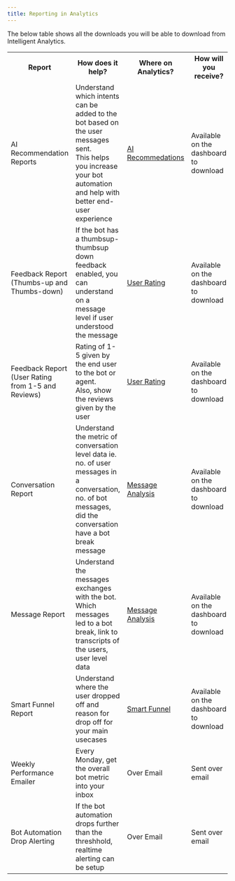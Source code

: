 ```yaml
---
title: Reporting in Analytics
---
```


The below table shows all the downloads you will be able to download from Intelligent Analytics.

<table>
  <th>Report</th>
  <th>How does it help?</th>
  <th>Where on Analytics?</th>
  <th>How will you receive?</th>
  <th>Day/Time of Report</th>
  <th>Who will receive?</th>
  
  <tr>
    <td>AI Recommendation Reports</td>
    <td>Understand which intents can be added to the bot based on the user messages sent.<br>
      This helps you increase your bot automation and help with better end-user experience</td>
    <td><a href="https://docs.haptik.ai/bot-analytics/ai-recommendations#why-use-ai-recommendations" target="_blank">AI Recommedations</a></td>
    <td>Available on the dashboard to download</td>
    <td>Realtime</td>
    <td>Intelligent Analytics User</td>
  </tr>
  
  <tr>
    <td>Feedback Report<br>(Thumbs-up and Thumbs-down)</td>
    <td>If the bot has a thumbsup-thumbsup down feedback enabled, you can understand on a message level if user understood the message</td>
    <td><a href="https://docs.haptik.ai/bot-analytics/user-ratings#message-feedback-report" target="_blank">User Rating</a></td>
    <td>Available on the dashboard to download</td>
    <td>Realtime</td>
    <td>Intelligent Analytics User</td>
  </tr>
  
  <tr>
    <td>Feedback Report<br>(User Rating from 1-5 and Reviews)</td>
    <td>Rating of 1-5 given by the end user to the bot or agent.<br>Also, show the reviews given by the user</td>
    <td><a href="https://docs.haptik.ai/bot-analytics/user-ratings#message-feedback-report" target="_blank">User Rating</a></td>
    <td>Available on the dashboard to download</td>
    <td>Realtime</td>
    <td>Intelligent Analytics User</td>
  </tr>
  
  <tr>
    <td>Conversation Report</td>
    <td>Understand the metric of conversation level data
ie. no. of user messages in a conversation, no. of bot messages, did the conversation have a bot break message</td>
    <td><a href="https://docs.haptik.ai/bot-analytics/using-message-analysis#downloading-the-report" target="_blank">Message Analysis</a></td>
    <td>Available on the dashboard to download</td>
    <td>Realtime</td>
    <td>Intelligent Analytics User</td>
  </tr>
  
  <tr>
    <td>Message Report</td>
    <td>Understand the messages exchanges with the bot.<br>Which messages led to a bot break, link to transcripts of the users, user level data</td>
    <td><a href="https://docs.haptik.ai/bot-analytics/using-message-analysis#downloading-the-report" target="_blank">Message Analysis</a></td>
    <td>Available on the dashboard to download</td>
    <td>Realtime</td>
    <td>Intelligent Analytics User</td>
  </tr>
  
  <tr>
    <td>Smart Funnel Report</td>
    <td>Understand where the user dropped off and reason for drop off for your main usecases</td>
    <td><a href="https://docs.haptik.ai/bot-analytics/smart-funnel#download-report" target="_blank">Smart Funnel</a></td>
    <td>Available on the dashboard to download</td>
    <td>Realtime</td>
    <td>Intelligent Analytics User</td>
  </tr>
  
  <tr>
    <td>Weekly Performance Emailer</td>
    <td>Every Monday, get the overall bot metric into your inbox</td>
    <td>Over Email</td>
    <td>Sent over email</td>
    <td>Monday, 10am</td>
    <td>Intelligent Analytics User</td>
  </tr>
  
  <tr>
    <td>Bot Automation Drop Alerting</td>
    <td>If the bot automation drops further than the threshhold, realtime alerting can be setup</td>
    <td>Over Email</td>
    <td>Sent over email</td>
    <td>Realtime</td>
    <td>Select Users</td>
  </tr>
    
  </table>
  
